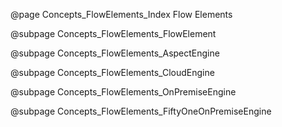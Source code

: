 @page Concepts_FlowElements_Index Flow Elements

@subpage Concepts_FlowElements_FlowElement

@subpage Concepts_FlowElements_AspectEngine

@subpage Concepts_FlowElements_CloudEngine

@subpage Concepts_FlowElements_OnPremiseEngine

@subpage Concepts_FlowElements_FiftyOneOnPremiseEngine
